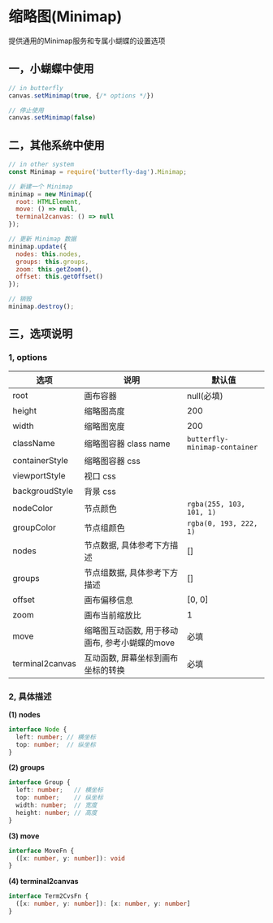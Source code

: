 # 缩略图(Minimap)

提供通用的Minimap服务和专属小蝴蝶的设置选项

## 一，小蝴蝶中使用

```js
// in butterfly
canvas.setMinimap(true, {/* options */})

// 停止使用
canvas.setMinimap(false)

```

## 二，其他系统中使用

```js
// in other system
const Minimap = require('butterfly-dag').Minimap;

// 新建一个 Minimap
minimap = new Minimap({
  root: HTMLElement,
  move: () => null,
  terminal2canvas: () => null
});

// 更新 Minimap 数据
minimap.update({
  nodes: this.nodes,
  groups: this.groups,
  zoom: this.getZoom(),
  offset: this.getOffset()
});

// 销毁
minimap.destroy();

```

## 三，选项说明

### 1, options

| 选项 | 说明 | 默认值 |
| ---- | ---- | ---- |
| root | 画布容器 | null(必填) | 
| height | 缩略图高度 | 200 |
| width  | 缩略图宽度 | 200 |
| className | 缩略图容器 class name | `butterfly-minimap-container` |
| containerStyle | 缩略图容器 css | |
| viewportStyle | 视口 css | |
| backgroudStyle  | 背景 css | |
| nodeColor | 节点颜色 | `rgba(255, 103, 101, 1)` |
| groupColor | 节点组颜色 | `rgba(0, 193, 222, 1)` |
| nodes | 节点数据, 具体参考下方描述 | [] |
| groups | 节点组数据, 具体参考下方描述 | [] |
| offset | 画布偏移信息 | [0, 0] | 
| zoom | 画布当前缩放比 | 1 |
| move | 缩略图互动函数, 用于移动画布, 参考小蝴蝶的move | 必填 |
| terminal2canvas | 互动函数, 屏幕坐标到画布坐标的转换 | 必填 |

### 2, 具体描述

**(1) nodes**
```ts
interface Node {
  left: number; // 横坐标
  top: number;  // 纵坐标
}
```

**(2) groups**
```ts
interface Group {
  left: number;   // 横坐标
  top: number;    // 纵坐标
  width: number;  // 宽度  
  height: number; // 高度
}
```

**(3) move**
```ts
interface MoveFn {
  ([x: number, y: number]): void
}
```


**(4) terminal2canvas**
```ts
interface Term2CvsFn {
  ([x: number, y: number]): [x: number, y: number]
}
```